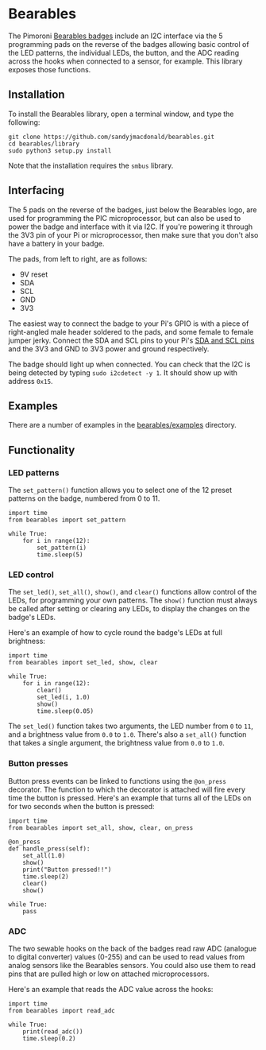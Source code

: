# Bearables

The Pimoroni [Bearables badges](https://shop.pimoroni.com/collections/bearables) include an I2C interface via the 5 programming pads on the reverse of the badges allowing basic control of the LED patterns, the individual LEDs, the button, and the ADC reading across the hooks when connected to a sensor, for example. This library exposes those functions.

## Installation

To install the Bearables library, open a terminal window, and type the following:

```
git clone https://github.com/sandyjmacdonald/bearables.git
cd bearables/library
sudo python3 setup.py install
```

Note that the installation requires the `smbus` library.

## Interfacing

The 5 pads on the reverse of the badges, just below the Bearables logo, are used for programming the PIC microprocessor, but can also be used to power the badge and interface with it via I2C. If you're powering it through the 3V3 pin of your Pi or microprocessor, then make sure that you don't also have a battery in your badge.

The pads, from left to right, are as follows:

* 9V reset
* SDA
* SCL
* GND
* 3V3

The easiest way to connect the badge to your Pi's GPIO is with a piece of right-angled male header soldered to the pads, and some female to female jumper jerky. Connect the SDA and SCL pins to your Pi's [SDA and SCL pins](https://pinout.xyz/pinout/i2c) and the 3V3 and GND to 3V3 power and ground respectively.

The badge should light up when connected. You can check that the I2C is being detected by typing `sudo i2cdetect -y 1`. It should show up with address `0x15`.

## Examples

There are a number of examples in the [bearables/examples](examples) directory.

## Functionality

### LED patterns

The `set_pattern()` function allows you to select one of the 12 preset patterns on the badge, numbered from 0 to 11.

```
import time
from bearables import set_pattern

while True:
    for i in range(12):
        set_pattern(i)
        time.sleep(5)
```

### LED control

The `set_led()`, `set_all()`, `show()`, and `clear()` functions allow control of the LEDs, for programming your own patterns. The `show()` function must always be called after setting or clearing any LEDs, to display the changes on the badge's LEDs.

Here's an example of how to cycle round the badge's LEDs at full brightness:

```
import time
from bearables import set_led, show, clear

while True:
    for i in range(12):
        clear()
        set_led(i, 1.0)
        show()
        time.sleep(0.05)
```

The `set_led()` function takes two arguments, the LED number from `0` to `11`, and a brightness value from `0.0` to `1.0`. There's also a `set_all()` function that takes a single argument, the brightness value from `0.0` to `1.0`.

### Button presses

Button press events can be linked to functions using the `@on_press` decorator. The function to which the decorator is attached will fire every time the button is pressed. Here's an example that turns all of the LEDs on for two seconds when the button is pressed:

```
import time
from bearables import set_all, show, clear, on_press

@on_press
def handle_press(self):
    set_all(1.0)
    show()
    print("Button pressed!!")
    time.sleep(2)
    clear()
    show()

while True:
    pass
```

### ADC

The two sewable hooks on the back of the badges read raw ADC (analogue to digital converter) values (0-255) and can be used to read values from analog sensors like the Bearables sensors. You could also use them to read pins that are pulled high or low on attached microprocessors.

Here's an example that reads the ADC value across the hooks:

```
import time
from bearables import read_adc

while True:
    print(read_adc())
    time.sleep(0.2)
```
